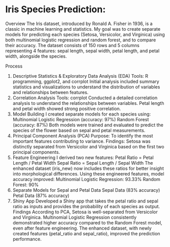 # Iris Species Prediction:
Overview
The Iris dataset, introduced by Ronald A. Fisher in 1936, is a classic in machine learning and statistics. My goal was to create separate models for predicting each species (Setosa, Versicolor, and Virginica) using both multinomial logistic regression and random forest, and to compare their accuracy. The dataset consists of 150 rows and 5 columns representing 4 features: sepal length, sepal width, petal length, and petal width, alongside the species.

Process
1. Descriptive Statistics & Exploratory Data Analysis (EDA)
Tools: R programming, ggplot2, and corrplot
Initial analysis included summary statistics and visualizations to understand the distribution of variables and relationships between features.
2. Correlation Analysis
Tools: corrplot
Conducted a detailed correlation analysis to understand the relationships between variables. Petal length and petal width showed strong positive correlation.
3. Model Building
I created separate models for each species using:
Multinomial Logistic Regression (accuracy: 97%)
Random Forest (accuracy: 87%)
Both models were trained and evaluated to predict the species of the flower based on sepal and petal measurements.
4. Principal Component Analysis (PCA)
Purpose: To identify the most important features contributing to variance.
Findings: Setosa was distinctly separated from Versicolor and Virginica based on the first two principal components.
5. Feature Engineering
I derived two new features:
Petal Ratio = Petal Length / Petal Width
Sepal Ratio = Sepal Length / Sepal Width
The enhanced dataset (iris_new) now includes these ratios for better insight into morphological differences.
Using these engineered features, model accuracy improved:
Multinomial Logistic Regression: 93.33%
Random Forest: 90%
6. Separate Models for Sepal and Petal Data
Sepal Data (83% accuracy)
Petal Data (87% accuracy)
7. Shiny App
Developed a Shiny app that takes the petal ratio and sepal ratio as inputs and provides the probability of each species as output.
Findings
According to PCA, Setosa is well-separated from Versicolor and Virginica.
Multinomial Logistic Regression consistently demonstrated higher accuracy compared to the Random Forest model, even after feature engineering.
The enhanced dataset, with newly created features (petal_ratio and sepal_ratio), improved the prediction performance.
